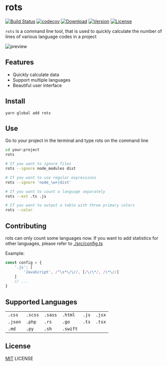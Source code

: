 

# rots

[![Build Status](https://img.shields.io/circleci/project/github/wyhaya/rots/master.svg?style=flat-square)](https://circleci.com/gh/wyhaya/rots) [![codecov](https://img.shields.io/codecov/c/github/wyhaya/rots.svg?style=flat-square)](https://codecov.io/github/wyhaya/rots) [![Download](https://img.shields.io/npm/dt/rots.svg?style=flat-square)](https://www.npmjs.com/package/rots) [![Version](https://img.shields.io/npm/v/rots.svg?style=flat-square)](https://www.npmjs.com/package/rots) [![License](https://img.shields.io/npm/l/rots.svg?style=flat-square)](./LICENSE)

`rots` is a command line tool, that is used to quickly calculate the number of lines of various language codes in a project

![preview](https://user-images.githubusercontent.com/23690145/51882818-3c5b8c80-23bb-11e9-8da6-5e7b19a7f536.png)


## Features

* Quickly calculate data
* Support multiple languages
* Beautiful user interface

## Install

```shell
yarn global add rots
```

## Use

Go to your project in the terminal and type rots on the command line

```bash
cd your-project
rots
```

```bash
# If you want to ignore files
rots --ignore node_modules dist
```

```bash
# If you want to use regular expressions
rots --ignore 'node_\w+|dist'
```

```bash
# If you want to count a language separately
rots --ext .ts .js
```

```bash
# If you want to output a table with three primary colors
rots --color
```

## Contributing

rots can only count some languages now. If you want to add statistics for other languages, please refer to [./src/config.ts](./src/config.ts)

Example:

```typescript
const config = {
    '.js': [
        'JavaScript', /^\s*\/\//, [/\/\*/, /\*\//]
    ]
    // ...
}
```

## Supported Languages

<table>
    <tr>
        <td><code>.css</code></td>
        <td><code>.scss</code></td>
        <td><code>.sass</code></td>
        <td><code>.html</code></td>
        <td><code>.js</code></td>
        <td><code>.jsx</code></td>
    </tr>
    <tr>
        <td><code>.json</code></td>
        <td><code>.php</code></td>
        <td><code>.rs</code></td>
        <td><code>.go</code></td>
        <td><code>.ts</code></td>
        <td><code>.tsx</code></td>
    </tr>
     </tr>
        <td><code>.md</code></td>
        <td><code>.py</code></td>
        <td><code>.sh</code></td>
        <td><code>.swift</code></td>
        <td></td>
        <td></td>
    </tr>
</table>

## License

[MIT](./LICENSE) LICENSE

